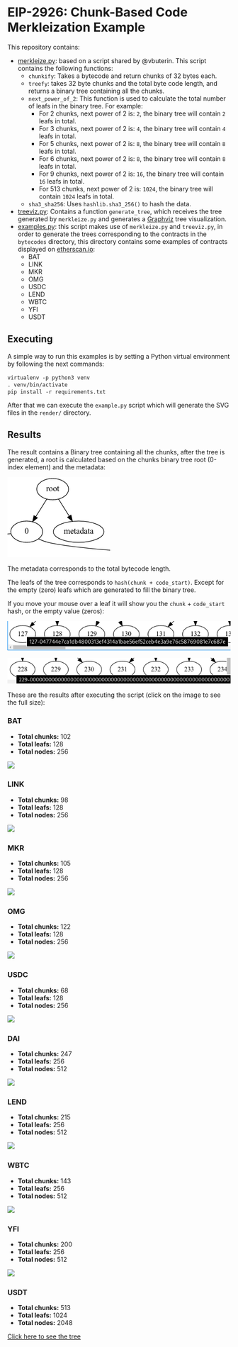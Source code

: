 # EIP-2926: Chunk-Based Code Merkleization Example

This repository contains:

- [merkleize.py](https://github.com/hugo-dc/code-chunks/blob/master/merkleize.py):
based on a script shared by @vbuterin. This script contains the following functions:
    - `chunkify`: Takes a bytecode and return chunks of 32 bytes each.
    - `treefy`: takes 32 byte chunks and the total byte code length, and returns a binary tree containing all the chunks.
    - `next_power_of_2`: This function is used to calculate the total number of leafs in the binary tree. For example:
        - For 2 chunks, next power of 2 is: `2`, the binary tree will contain `2` leafs in total.
        - For 3 chunks, next power of 2 is: `4`, the binary tree will contain `4` leafs in total.
        - For 5 chunks, next power of 2 is: `8`, the binary tree will contain `8` leafs in total.
        - For 6 chunks, next power of 2 is: `8`, the binary tree will contain `8` leafs in total.
        - For 9 chunks, next power of 2 is: `16`, the binary tree will contain `16` leafs in total.
        - For 513 chunks, next power of 2 is: `1024`, the binary tree will contain `1024` leafs in total.
    - `sha3_sha256`: Uses `hashlib.sha3_256()` to hash the data.
- [treeviz.py](https://github.com/hugo-dc/code-chunks/blob/master/treeviz.py): Contains a function `generate_tree`, which receives the tree generated by `merkleize.py` and generates a [Graphviz](https://graphviz.readthedocs.io/en/stable/) tree visualization.
- [examples.py](https://github.com/hugo-dc/code-chunks/blob/master/examples.py): this script makes use of `merkleize.py` and `treeviz.py`, in order to generate the trees corresponding to the contracts in the `bytecodes` directory, this directory contains some examples of contracts displayed on [etherscan.io](https://etherscan.io/tokens):
    - BAT
    - LINK
    - MKR
    - OMG
    - USDC
    - LEND
    - WBTC
    - YFI
    - USDT

## Executing

A simple way to run this examples is by setting a Python virtual environment by
following the next commands:

    virtualenv -p python3 venv
    . venv/bin/activate
    pip install -r requirements.txt
    
After that we can execute the `example.py` script which will generate the SVG
files in the `render/` directory.

## Results

The result contains a Binary tree containing all the chunks, after the tree is
generated, a root is calculated based on the chunks binary tree root (0-index
element) and the metadata:

![](img/root_calculation.png)

The metadata corresponds to the total bytecode length.

The leafs of the tree corresponds to `hash(chunk + code_start)`. Except for the
empty (zero) leafs which are generated to fill the binary tree.

If you move your mouse over a leaf it will show you the `chunk` + `code_start`
hash, or the empty value (zeros):

![](img/leaf_example.png)

![](img/leaf_example_2.png)

These are the results after executing the script (click on the image to see the
full size):

### BAT

- **Total chunks:** 102
- **Total leafs:** 128
- **Total nodes:** 256

![](https://raw.githubusercontent.com/hugo-dc/code-chunks/master/render/bat.dot.svg)

### LINK

- **Total chunks:** 98
- **Total leafs:** 128
- **Total nodes:** 256

![](https://raw.githubusercontent.com/hugo-dc/code-chunks/master/render/link.dot.svg)

### MKR

- **Total chunks:** 105
- **Total leafs:** 128
- **Total nodes:** 256

![](https://raw.githubusercontent.com/hugo-dc/code-chunks/master/render/mkr.dot.svg)

### OMG

- **Total chunks:** 122
- **Total leafs:** 128
- **Total nodes:** 256

![](https://raw.githubusercontent.com/hugo-dc/code-chunks/master/render/omg.dot.svg)

### USDC

- **Total chunks:** 68
- **Total leafs:** 128
- **Total nodes:** 256

![](https://raw.githubusercontent.com/hugo-dc/code-chunks/master/render/usdc.dot.svg)

### DAI

- **Total chunks:** 247
- **Total leafs:** 256
- **Total nodes:** 512

![](https://raw.githubusercontent.com/hugo-dc/code-chunks/master/render/dai.dot.svg)

### LEND

- **Total chunks:** 215
- **Total leafs:** 256
- **Total nodes:** 512

![](https://raw.githubusercontent.com/hugo-dc/code-chunks/master/render/lend.dot.svg)

### WBTC

- **Total chunks:** 143
- **Total leafs:** 256
- **Total nodes:** 512

![](https://raw.githubusercontent.com/hugo-dc/code-chunks/master/render/wbtc.dot.svg)

### YFI

- **Total chunks:** 200
- **Total leafs:** 256
- **Total nodes:** 512

![](https://raw.githubusercontent.com/hugo-dc/code-chunks/master/render/yfi.dot.svg)

### USDT

- **Total chunks:** 513
- **Total leafs:** 1024
- **Total nodes:** 2048

[Click here to see the
tree](https://raw.githubusercontent.com/hugo-dc/code-chunks/master/render/usdt.dot.svg)